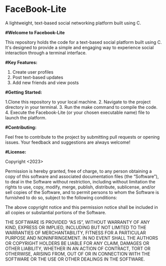 # FaceBook-Lite

A lightweight, text-based social networking platform built using C.



**#Welcome to Facebook-Lite**

This repository holds the code for a text-based social platform built using C. It's designed to provide a simple and engaging way to experience social interaction through a terminal interface.



**#Key Features:**

1. Create user profiles
2. Post text-based updates
3. Add new friends and view posts




**#Getting Started:**

1.Clone this repository to your local machine.
2. Navigate to the project directory in your terminal.
3. Run the make command to compile the code.
4. Execute the Facebook-Lite (or your chosen executable name) file to launch the platform.



**#Contributing:**

Feel free to contribute to the project by submitting pull requests or opening issues. Your feedback and suggestions are always welcome!





**#License:**

Copyright <2023>

Permission is hereby granted, free of charge, to any person obtaining a copy of this software and associated documentation files (the “Software”), to deal in the Software without restriction, including without limitation the rights to use, copy, modify, merge, publish, distribute, sublicense, and/or sell copies of the Software, and to permit persons to whom the Software is furnished to do so, subject to the following conditions:

The above copyright notice and this permission notice shall be included in all copies or substantial portions of the Software.

THE SOFTWARE IS PROVIDED “AS IS”, WITHOUT WARRANTY OF ANY KIND, EXPRESS OR IMPLIED, INCLUDING BUT NOT LIMITED TO THE WARRANTIES OF MERCHANTABILITY, FITNESS FOR A PARTICULAR PURPOSE AND NONINFRINGEMENT. IN NO EVENT SHALL THE AUTHORS OR COPYRIGHT HOLDERS BE LIABLE FOR ANY CLAIM, DAMAGES OR OTHER LIABILITY, WHETHER IN AN ACTION OF CONTRACT, TORT OR OTHERWISE, ARISING FROM, OUT OF OR IN CONNECTION WITH THE SOFTWARE OR THE USE OR OTHER DEALINGS IN THE SOFTWARE.


